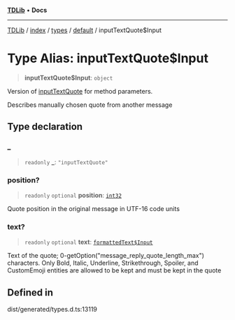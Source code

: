 [**TDLib**](../../../../../../README.md) • **Docs**

***

[TDLib](../../../../../../modules.md) / [index](../../../../../README.md) / [types](../../../README.md) / [default](../README.md) / inputTextQuote$Input

# Type Alias: inputTextQuote$Input

> **inputTextQuote$Input**: `object`

Version of [inputTextQuote](inputTextQuote-1.md) for method parameters.

Describes manually chosen quote from another message

## Type declaration

### \_

> `readonly` **\_**: `"inputTextQuote"`

### position?

> `readonly` `optional` **position**: [`int32`](int32-1.md)

Quote position in the original message in UTF-16 code units

### text?

> `readonly` `optional` **text**: [`formattedText$Input`](formattedText$Input-1.md)

Text of the quote; 0-getOption("message_reply_quote_length_max") characters. Only Bold, Italic, Underline, Strikethrough, Spoiler, and CustomEmoji entities are allowed to be kept and must be kept in the quote

## Defined in

dist/generated/types.d.ts:13119
